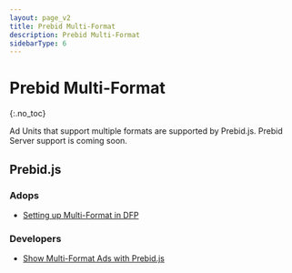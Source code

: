 ```yaml
---
layout: page_v2
title: Prebid Multi-Format
description: Prebid Multi-Format
sidebarType: 6
---
```


# Prebid Multi-Format
{:.no_toc}

Ad Units that support multiple formats are supported by Prebid.js. Prebid Server support is coming soon.

## Prebid.js

### Adops

- [Setting up Multi-Format in DFP](/adops/setting-up-prebid-multi-format-in-dfp.html)

### Developers

- [Show Multi-Format Ads with Prebid.js](/dev-docs/show-multi-format-ads.html)

